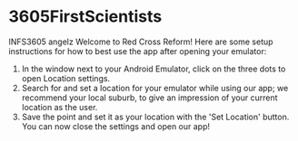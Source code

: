 # 3605FirstScientists
INFS3605 angelz
Welcome to Red Cross Reform! Here are some setup instructions for how to best use the app after opening your emulator:
1. In the window next to your Android Emulator, click on the three dots to open Location settings.
2. Search for and set a location for your emulator while using our app; we recommend your local suburb, to give an impression of your current location as the user.
3. Save the point and set it as your location with the 'Set Location' button. You can now close the settings and open our app!
